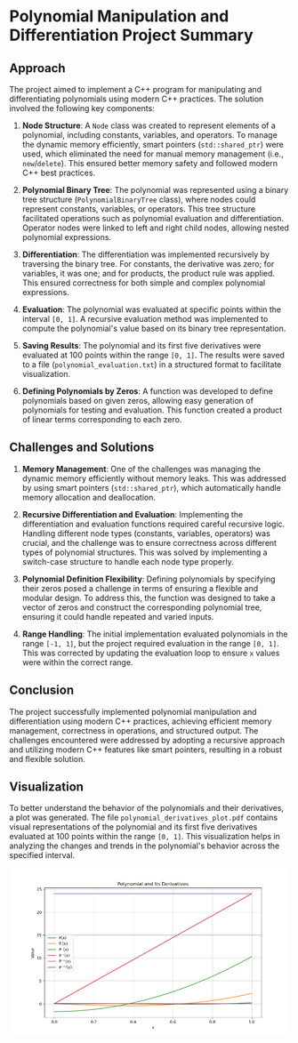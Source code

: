 # Polynomial Manipulation and Differentiation Project Summary

## Approach

The project aimed to implement a C++ program for manipulating and differentiating polynomials using modern C++ practices. The solution involved the following key components:

1. **Node Structure**: A `Node` class was created to represent elements of a polynomial, including constants, variables, and operators. To manage the dynamic memory efficiently, smart pointers (`std::shared_ptr`) were used, which eliminated the need for manual memory management (i.e., `new`/`delete`). This ensured better memory safety and followed modern C++ best practices.

2. **Polynomial Binary Tree**: The polynomial was represented using a binary tree structure (`PolynomialBinaryTree` class), where nodes could represent constants, variables, or operators. This tree structure facilitated operations such as polynomial evaluation and differentiation. Operator nodes were linked to left and right child nodes, allowing nested polynomial expressions.

3. **Differentiation**: The differentiation was implemented recursively by traversing the binary tree. For constants, the derivative was zero; for variables, it was one; and for products, the product rule was applied. This ensured correctness for both simple and complex polynomial expressions.

4. **Evaluation**: The polynomial was evaluated at specific points within the interval `[0, 1]`. A recursive evaluation method was implemented to compute the polynomial's value based on its binary tree representation.

5. **Saving Results**: The polynomial and its first five derivatives were evaluated at 100 points within the range `[0, 1]`. The results were saved to a file (`polynomial_evaluation.txt`) in a structured format to facilitate visualization.

6. **Defining Polynomials by Zeros**: A function was developed to define polynomials based on given zeros, allowing easy generation of polynomials for testing and evaluation. This function created a product of linear terms corresponding to each zero.

## Challenges and Solutions

1. **Memory Management**: One of the challenges was managing the dynamic memory efficiently without memory leaks. This was addressed by using smart pointers (`std::shared_ptr`), which automatically handle memory allocation and deallocation.

2. **Recursive Differentiation and Evaluation**: Implementing the differentiation and evaluation functions required careful recursive logic. Handling different node types (constants, variables, operators) was crucial, and the challenge was to ensure correctness across different types of polynomial structures. This was solved by implementing a switch-case structure to handle each node type properly.

3. **Polynomial Definition Flexibility**: Defining polynomials by specifying their zeros posed a challenge in terms of ensuring a flexible and modular design. To address this, the function was designed to take a vector of zeros and construct the corresponding polynomial tree, ensuring it could handle repeated and varied inputs.

4. **Range Handling**: The initial implementation evaluated polynomials in the range `[-1, 1]`, but the project required evaluation in the range `[0, 1]`. This was corrected by updating the evaluation loop to ensure `x` values were within the correct range.

## Conclusion

The project successfully implemented polynomial manipulation and differentiation using modern C++ practices, achieving efficient memory management, correctness in operations, and structured output. The challenges encountered were addressed by adopting a recursive approach and utilizing modern C++ features like smart pointers, resulting in a robust and flexible solution.


## Visualization

To better understand the behavior of the polynomials and their derivatives, a plot was generated. The file `polynomial_derivatives_plot.pdf` contains visual representations of the polynomial and its first five derivatives evaluated at 100 points within the range `[0, 1]`. This visualization helps in analyzing the changes and trends in the polynomial's behavior across the specified interval.

![Polynomial Derivatives Plot](plot.png)
